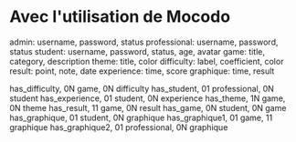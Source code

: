 # Avec l'utilisation de Mocodo

admin: username, password, status
professional: username, password, status
student: username, password, status, age, avatar
game: title, category, description
theme: title, color
difficulty: label, coefficient, color
result: point, note, date
experience: time, score
graphique: time, result

has_difficulty, 0N game, 0N difficulty
has_student, 01 professional, 0N student
has_experience, 01 student, 0N experience
has_theme, 1N game, 0N theme
has_result, 11 game, 0N result
has_game, 0N student, 0N game
has_graphique, 01 student, 0N graphique
has_graphique1, 01 game, 11 graphique
has_graphique2, 01 professional, 0N graphique